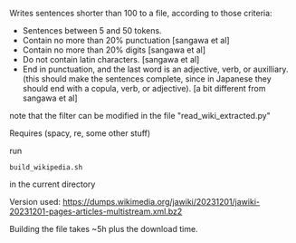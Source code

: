 Writes sentences shorter than 100 to a file, according to those criteria:


- Sentences between 5 and 50 tokens.
- Contain no more than 20% punctuation [sangawa et al]
- Contain no more than 20% digits [sangawa et al]
- Do not contain latin characters. [sangawa et al]
- End in punctuation, and the last word is an adjective, verb, or auxilliary. (this should make the sentences complete, since in Japanese they should end with a copula, verb, or adjective). [a bit different from sangawa et al]


note that the filter can be modified in the file "read_wiki_extracted.py"


Requires (spacy, re, some other stuff)

run 

    build_wikipedia.sh

in the current directory

Version used: https://dumps.wikimedia.org/jawiki/20231201/jawiki-20231201-pages-articles-multistream.xml.bz2

Building the file takes ~5h plus the download time.